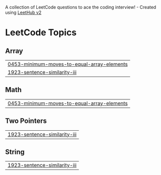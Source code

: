 A collection of LeetCode questions to ace the coding interview! - Created using [LeetHub v2](https://github.com/arunbhardwaj/LeetHub-2.0)
<!---LeetCode Topics Start-->
# LeetCode Topics
## Array
|  |
| ------- |
| [0453-minimum-moves-to-equal-array-elements](https://github.com/ProtyayMnd50/LC_Daily/tree/master/0453-minimum-moves-to-equal-array-elements) |
| [1923-sentence-similarity-iii](https://github.com/ProtyayMnd50/LC_Daily/tree/master/1923-sentence-similarity-iii) |
## Math
|  |
| ------- |
| [0453-minimum-moves-to-equal-array-elements](https://github.com/ProtyayMnd50/LC_Daily/tree/master/0453-minimum-moves-to-equal-array-elements) |
## Two Pointers
|  |
| ------- |
| [1923-sentence-similarity-iii](https://github.com/ProtyayMnd50/LC_Daily/tree/master/1923-sentence-similarity-iii) |
## String
|  |
| ------- |
| [1923-sentence-similarity-iii](https://github.com/ProtyayMnd50/LC_Daily/tree/master/1923-sentence-similarity-iii) |
<!---LeetCode Topics End-->
